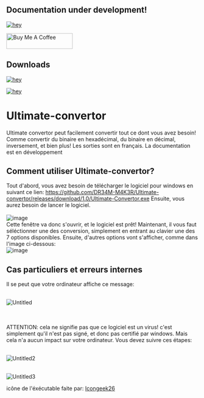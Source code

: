 ## Documentation under development!

[![hey](https://img.shields.io/badge/Contact%20me%20on%20discord-181717?style=for-the-badge&logo=discord)](https://discord.com/users/725672294692945991)


<a href="https://www.buymeacoffee.com/DR34MM4K3R" target="_blank"><img src="https://cdn.buymeacoffee.com/buttons/default-green.png" alt="Buy Me A Coffee" height="41" width="174"></a>

## Downloads

[![hey](https://img.shields.io/badge/Download%20.exe-181717?style=for-the-badge&color=blue&logo=windows)](https://github.com/DR34M-M4K3R/Ultimate-convertor/releases/download/1.0/Ultimate-Convertor.exe)

[![hey](https://img.shields.io/badge/Download%20.jar-181717?style=for-the-badge&color=red&logo=java)](https://github.com/DR34M-M4K3R/Ultimate-convertor/raw/main/ultimateConvertor.jar)


# Ultimate-convertor
Ultimate convertor peut facilement convertir tout ce dont vous avez besoin! Comme convertir du binaire en hexadécimal, du binaire en décimal, inversement, et bien plus! Les sorties sont en français.
La documentation est en développement

## Comment utiliser Ultimate-convertor?
Tout d'abord, vous avez besoin de télécharger le logiciel pour windows en suivant ce lien: https://github.com/DR34M-M4K3R/Ultimate-convertor/releases/download/1.0/Ultimate-Convertor.exe
Ensuite, vous aurez besoin de lancer le logiciel.
<br/>
<br/>
![image](https://user-images.githubusercontent.com/67145585/116277111-76c45780-a785-11eb-9d5c-0d9ba2a146a3.png)
<br/>
Cette fenêtre va donc s'ouvrir, et le logiciel est prêt! Maintenant, il vous faut séléctionner une des conversion, simplement en entrant au clavier une des 7 options disponibles. Ensuite, d'autres options vont s'afficher, comme dans l'image ci-dessous:
<br/>
![image](https://user-images.githubusercontent.com/67145585/116277718-0964f680-a786-11eb-8aef-7fc9d8eef229.png)
<br/>

## Cas particuliers et erreurs internes

Il se peut que votre ordinateur affiche ce message:
<br/>
<br/>

![Untitled](https://user-images.githubusercontent.com/67145585/116276219-9c049600-a784-11eb-8fdf-24936aa24a2e.png)

<br/>
<br/>
ATTENTION: cela ne signifie pas que ce logiciel est un virus! c'est simplement qu'il n'est pas signé, et donc pas certifié par windows. Mais cela n'a aucun impact sur votre ordinateur.
Vous devez suivre ces étapes:
<br/>
<br/>

![Untitled2](https://user-images.githubusercontent.com/67145585/116275294-c86be280-a783-11eb-8caa-ccf250b3bd69.png)
<br/>
<br/>

![Untitled3](https://user-images.githubusercontent.com/67145585/116275972-5d6edb80-a784-11eb-91f7-f593722ca72c.png)

icône de l'éxécutable faite par: [Icongeek26](https://www.flaticon.com/fr/auteurs/icongeek26)
